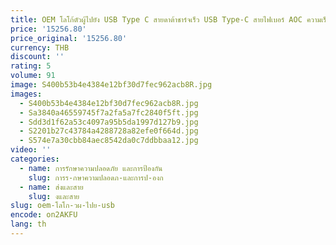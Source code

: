 ```yaml
---
title: OEM โลโก้ตัวผู้ไปยัง USB Type C สายดาต้าชาร์จเร็ว USB Type-C สายไฟเบอร์ AOC ความเร็วสูง
price: '15256.80'
price_original: '15256.80'
currency: THB
discount: ''
rating: 5
volume: 91
image: S400b53b4e4384e12bf30d7fec962acb8R.jpg
images:
  - S400b53b4e4384e12bf30d7fec962acb8R.jpg
  - Sa3840a46559745f7a2fa5a7fc2840f5ft.jpg
  - Sdd3d1f62a53c4097a95b5da1997d127b9.jpg
  - S2201b27c43784a4288728a82efe0f664d.jpg
  - S574e7a30cbb84aec8542da0c7ddbbaa12.jpg
video: ''
categories:
  - name: การรักษาความปลอดภัย และการป้องกัน
    slug: การร-กษาความปลอดภ-และการป-องก
  - name: ส่งและสาย
    slug: งและสาย
slug: oem-โลโก-วผ-ไปย-usb
encode: on2AKFU
lang: th
---
```

  
